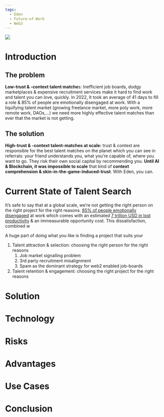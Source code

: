 ```yaml
---
tags:
  - Eden
  - Future-of-Work
  - Web3
---
```

[![](https://images.unsplash.com/photo-1550948390-6eb7fa773072?ixlib=rb-4.0.3&q=80&fm=jpg&crop=entropy&cs=tinysrgb)](https://images.unsplash.com/photo-1550948390-6eb7fa773072?ixlib=rb-4.0.3&q=80&fm=jpg&crop=entropy&cs=tinysrgb)

# Introduction

## The problem

**Low-trust & -context talent matche**s: Inefficient job boards, dodgy marketplaces & expensive recruitment services make it hard to find work and talent you can love, quickly. In 2022, It took an average of 41 days to fill a role & 85% of people are emotionally disengaged at work. With a liquifying talent market (growing freelance market, more poly work, more remote work, DAOs,…) we need more highly effective talent matches than ever that the market is not getting.

## The solution

**High-trust & -context talent-matches at scale:** trust & context are responsible for the best talent matches on the planet which you can see in referrals: your friend understands you, what you’re capable of, where you want to go. They risk their own social capital by recommending you. **Until AI & Blockchain, it was impossible to scale** that kind of **context comprehension & skin-in-the-game-induced-trust**. With Eden, you can.

# Current State of Talent Search

It’s safe to say that at a global scale, we’re not getting the right person on the right project for the right reasons. [85% of people emotionally disengaged](https://www.gallup.com/workplace/231668/dismal-employee-engagement-sign-global-mismanagement.aspx) at work which comes with an estimated [7 trillion USD in lost productivity](https://www.gallup.com/workplace/231668/dismal-employee-engagement-sign-global-mismanagement.aspx) & an immeasurable opportunity cost. This dissatisfaction, combined w

  

A huge part of doing what you like is finding a project that suits your

  

1. Talent attraction & selection: choosing the right person for the right reasons
    1. Job market signalling problem
    2. 3rd party recruitment misalignment
    3. Spam as the dominant strategy for web2 enabled job-boards
2. Talent retention & engagement: choosing the right project for the right reasons
    

# Solution

# Technology

# Risks

# Advantages

# Use Cases

# Conclusion